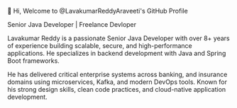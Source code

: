 👋 Hi, Welcome to @LavakumarReddyAraveeti's GitHub Profile
  
Senior Java Developer | Freelance Devloper

Lavakumar Reddy is a passionate Senior Java Developer with over 8+ years of experience building scalable, secure, and high-performance applications. He specializes in backend development with Java and Spring Boot frameworks.

He has delivered critical enterprise systems across banking, and insurance domains using microservices, Kafka, and modern DevOps tools. Known for his strong design skills, clean code practices, and cloud-native application development.
